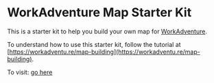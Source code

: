 # WorkAdventure Map Starter Kit

This is a starter kit to help you build your own map for [WorkAdventure](https://workadventu.re).

To understand how to use this starter kit, follow the tutorial at [https://workadventu.re/map-building](https://workadventu.re/map-building).

To visit: [go here](https://play.workadventu.re/_/global/bpaulwitz.github.io/map/map.json)
